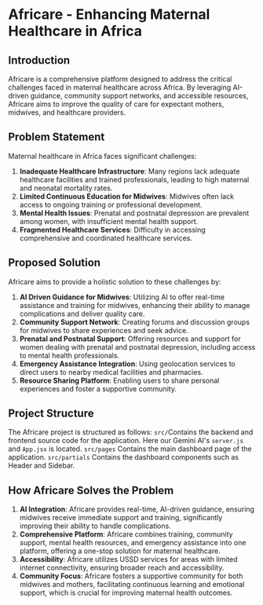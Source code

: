 # Africare - Enhancing Maternal Healthcare in Africa

## Introduction

Africare is a comprehensive platform designed to address the critical challenges faced in maternal healthcare across Africa. By leveraging AI-driven guidance, community support networks, and accessible resources, Africare aims to improve the quality of care for expectant mothers, midwives, and healthcare providers.

## Problem Statement

Maternal healthcare in Africa faces significant challenges:

1. **Inadequate Healthcare Infrastructure**: Many regions lack adequate healthcare facilities and trained professionals, leading to high maternal and neonatal mortality rates.
2. **Limited Continuous Education for Midwives**: Midwives often lack access to ongoing training or professional development.
3. **Mental Health Issues**: Prenatal and postnatal depression are prevalent among women, with insufficient mental health support.
4. **Fragmented Healthcare Services**: Difficulty in accessing comprehensive and coordinated healthcare services.

## Proposed Solution

Africare aims to provide a holistic solution to these challenges by:

1. **AI Driven Guidance for Midwives**: Utilizing AI to offer real-time assistance and training for midwives, enhancing their ability to manage complications and deliver quality care.
2. **Community Support Network**: Creating forums and discussion groups for midwives to share experiences and seek advice.
3. **Prenatal and Postnatal Support**: Offering resources and support for women dealing with prenatal and postnatal depression, including access to mental health professionals.
4. **Emergency Assistance Integration**: Using geolocation services to direct users to nearby medical facilities and pharmacies.
5. **Resource Sharing Platform**: Enabling users to share personal experiences and foster a supportive community.

## Project Structure

The Africare project is structured as follows:
```src/```Contains the backend and frontend source code for the application. Here our Gemini AI's ```server.js``` and ```App.jsx``` is located.
```src/pages``` Contains the main dashboard page of the application.
```src/partials``` Contains the dashboard components such as Header and Sidebar.

## How Africare Solves the Problem

1. **AI Integration**: Africare provides real-time, AI-driven guidance, ensuring midwives receive immediate support and training, significantly improving their ability to handle complications.
2. **Comprehensive Platform**: Africare combines training, community support, mental health resources, and emergency assistance into one platform, offering a one-stop solution for maternal healthcare.
3. **Accessibility**: Africare utilizes USSD services for areas with limited internet connectivity, ensuring broader reach and accessibility.
4. **Community Focus**: Africare fosters a supportive community for both midwives and mothers, facilitating continuous learning and emotional support, which is crucial for improving maternal health outcomes.